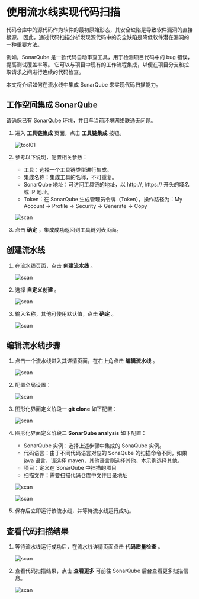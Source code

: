 # 使用流水线实现代码扫描

代码仓库中的源代码作为软件的最初原始形态，其安全缺陷是导致软件漏洞的直接根源。
因此，通过代码扫描分析发现源代码中的安全缺陷是降低软件潜在漏洞的一种重要方法。

例如，SonarQube 是一款代码自动审查工具，用于检测项目代码中的 bug 错误，提高测试覆盖率等。
它可以与项目中现有的工作流程集成，以便在项目分支和拉取请求之间进行连续的代码检查。

本文将介绍如何在流水线中集成 SonarQube 来实现代码扫描能力。

## 工作空间集成 SonarQube

请确保已有 SonarQube 环境，并且与当前环境网络联通无问题。

1. 进入 **工具链集成**  页面，点击 **工具链集成** 按钮。

    ![tool01](https://docs.daocloud.io/daocloud-docs-images/docs/amamba/images/tool01.png)

2. 参考以下说明，配置相关参数：

    - 工具：选择一个工具链类型进行集成。
    - 集成名称：集成工具的名称，不可重复。
    - SonarQube 地址：可访问工具链的地址，以 http://, https:// 开头的域名或 IP 地址。
    - Token：在 SonarQube 生成管理员令牌（Token），操作路径为：My Account -> Profile -> Security -> Generate -> Copy

    ![scan](https://docs.daocloud.io/daocloud-docs-images/docs/zh/docs/amamba/images/sonarqube11.png)

3. 点击 **确定** ，集成成功返回到工具链列表页面。

## 创建流水线

1. 在流水线页面，点击 **创建流水线** 。

    ![scan](https://docs.daocloud.io/daocloud-docs-images/docs/amamba/images/scanp01.png)

2. 选择 **自定义创建** 。

    ![scan](https://docs.daocloud.io/daocloud-docs-images/docs/amamba/images/scanp02.png)

3. 输入名称，其他可使用默认值，点击 **确定** 。

    ![scan](https://docs.daocloud.io/daocloud-docs-images/docs/zh/docs/amamba/images/sonarqube12.png)

## 编辑流水线步骤

1. 点击一个流水线进入其详情页面，在右上角点击 **编辑流水线** 。

    ![scan](https://docs.daocloud.io/daocloud-docs-images/docs/zh/docs/amamba/images/sonarqube13.png)

2. 配置全局设置：

    ![scan](https://docs.daocloud.io/daocloud-docs-images/docs/zh/docs/amamba/images/sonarqube14.png)

3. 图形化界面定义阶段一  **git clone**  如下配置：

    ![scan](https://docs.daocloud.io/daocloud-docs-images/docs/zh/docs/amamba/images/sonarqube15.png)

4. 图形化界面定义阶段二  **SonarQube analysis**  如下配置：

   - SonarQube 实例：选择上述步骤中集成的 SonaQube 实例。
   - 代码语言：由于不同代码语言对应的 SonaQube 的扫描命令不同，如果 java 语言，请选择 maven，其他语言则选择其他，本示例选择其他。
   - 项目：定义在 SonarQube 中扫描的项目
   - 扫描文件：需要扫描代码仓库中文件目录地址

    ![scan](https://docs.daocloud.io/daocloud-docs-images/docs/zh/docs/amamba/images/sonarqube16.png)
    
    ![scan](https://docs.daocloud.io/daocloud-docs-images/docs/zh/docs/amamba/images/sonarqube17.png)

5. 保存后立即运行该流水线，并等待流水线运行成功。

## 查看代码扫描结果

1. 等待流水线运行成功后，在流水线详情页面点击 **代码质量检查** 。

    ![scan](https://docs.daocloud.io/daocloud-docs-images/docs/zh/docs/amamba/images/sonarqube18.png)

2. 查看代码扫描结果，点击 **查看更多** 可前往 SonarQube 后台查看更多扫描信息。

    ![scan](https://docs.daocloud.io/daocloud-docs-images/docs/zh/docs/amamba/images/sonarqube19.png)
